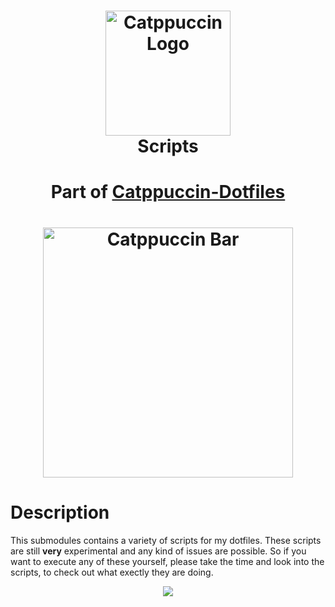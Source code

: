 
  <div align='center'>
  <h1>
    <div>
      <img src='https://github.com/DefinitelyNotSimon13/Catppuccin-Dotfiles/blob/main/assets/catppuccinCat.png'  alt='Catppuccin Logo' width=200>
    </div>
    <div>
      Scripts
      <h4>Part of <a href="https://github.com/DefinitelyNotSimon13/Catppuccin-Dotfiles/">Catppuccin-Dotfiles</a><h4>
    </div>
    <div>
      <img src='https://github.com/DefinitelyNotSimon13/Catppuccin-Dotfiles/blob/main/assets/catppuccinBar.png' alt='Catppuccin Bar' width=400>
    </div>
  </h1>
</div>
        
# Description
This submodules contains a variety of scripts for my dotfiles. 
These scripts are still **very** experimental and any kind of issues are possible. So if you want to execute any of these yourself, please take the time and look into the scripts, to check out what exectly they are doing.

<p align="center"><img src="https://raw.githubusercontent.com/catppuccin/catppuccin/main/assets/footers/gray0_ctp_on_line.svg?sanitize=true" /></p>
